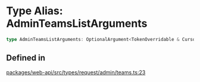 # Type Alias: AdminTeamsListArguments

```ts
type AdminTeamsListArguments: OptionalArgument<TokenOverridable & CursorPaginationEnabled>;
```

## Defined in

[packages/web-api/src/types/request/admin/teams.ts:23](https://github.com/slackapi/node-slack-sdk/blob/c15385ef93ccdde9702f52f7d1f445999203d794/packages/web-api/src/types/request/admin/teams.ts#L23)
